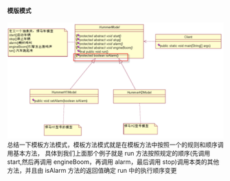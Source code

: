 #### 模版模式
![模版方法](img/template.jpg)
总结一下模板方法模式，模板方法模式就是在模板方法中按照一个的规则和顺序调用基本方法， 具体到我们上面那个例子就是 run 方法按照规定的顺序(先调用 start,然后再调用 engineBoom，再调用 alarm，最后调用 stop)调用本类的其他方法，并且由 isAlarm 方法的返回值确定 run 中的执行顺序变更